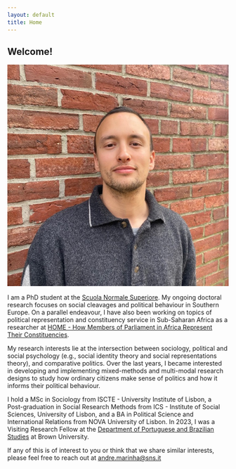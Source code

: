 ```yaml
---
layout: default
title: Home
---
```


## Welcome!

![](images/IMG_5030.jpg)

I am a PhD student at the [Scuola Normale Superiore](https://www.sns.it/it/persona/andre-queiroz-candido-de-carvalho-marinha). My ongoing doctoral research focuses on social cleavages and political behaviour in Southern Europe. On a parallel endeavour, I have also been working on topics of political representation and constituency service in Sub-Saharan Africa as a researcher at [HOME - How Members of Parliament in Africa Represent Their Constituencies](https://project-home.pt/).

My research interests lie at the intersection between sociology, political and social psychology (e.g., social identity theory and social representations theory), and comparative politics. Over the last years, I became interested in developing and implementing mixed-methods and multi-modal research designs to study how ordinary citizens make sense of politics and how it informs their political behaviour.

I hold a MSc in Sociology from ISCTE - University Institute of Lisbon, a Post-graduation in Social Research Methods from ICS - Institute of Social Sciences, University of Lisbon, and a BA in Political Science and International Relations from NOVA University of Lisbon. In 2023, I was a Visiting Research Fellow at the [Department of Portuguese and Brazilian Studies](https://portuguese-brazilian.brown.edu/) at Brown University.

If any of this is of interest to you or think that we share similar interests, please feel free to reach out at [andre.marinha\@sns.it](mailto:andre.marinha@sns.it)
